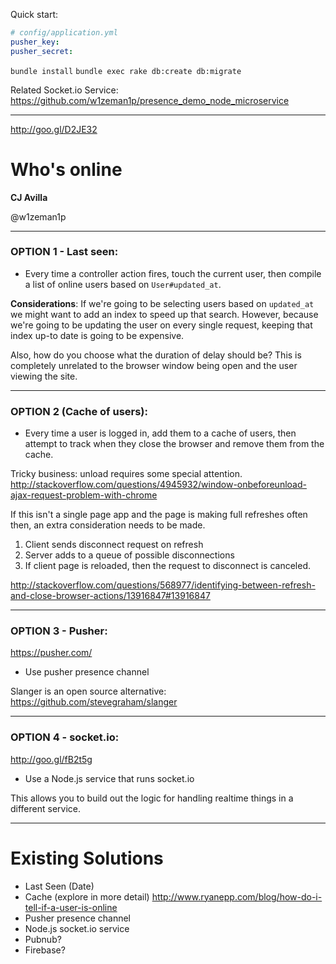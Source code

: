 Quick start:

```yml
# config/application.yml
pusher_key: 
pusher_secret: 
```

`bundle install`
`bundle exec rake db:create db:migrate`

Related Socket.io Service: https://github.com/w1zeman1p/presence_demo_node_microservice

---

http://goo.gl/D2JE32

# Who's online

**CJ Avilla**

@w1zeman1p

---

### OPTION 1 - Last seen:

+ Every time a controller action fires, touch the current user, then
compile a list of online users based on `User#updated_at`.

**Considerations**: If we're going to be selecting users based on
`updated_at` we might want to add an index to speed up that search.
However, because we're going to be updating the user on every single
request, keeping that index up-to date is going to be expensive.

Also, how do you choose what the duration of delay should be? This is
completely unrelated to the browser window being open and the user
viewing the site.

---

### OPTION 2 (Cache of users):

+ Every time a user is logged in, add them to a cache of users, then
attempt to track when they close the browser and remove them from the
cache.

Tricky business: unload requires some special attention.
http://stackoverflow.com/questions/4945932/window-onbeforeunload-ajax-request-problem-with-chrome

If this isn't a single page app and the page is making full refreshes
often then, an extra consideration needs to be made.

1) Client sends disconnect request on refresh
2) Server adds to a queue of possible disconnections
3) If client page is reloaded, then the request to disconnect is
canceled.

http://stackoverflow.com/questions/568977/identifying-between-refresh-and-close-browser-actions/13916847#13916847

---

### OPTION 3 - Pusher:

https://pusher.com/

+ Use pusher presence channel

Slanger is an open source alternative:
https://github.com/stevegraham/slanger

---

### OPTION 4 - socket.io:

http://goo.gl/fB2t5g

+ Use a Node.js service that runs socket.io

This allows you to build out the logic for handling realtime things in a
different service.

---

# Existing Solutions
+ Last Seen (Date)
+ Cache (explore in more detail)
http://www.ryanepp.com/blog/how-do-i-tell-if-a-user-is-online
+ Pusher presence channel
+ Node.js socket.io service
+ Pubnub?
+ Firebase?
